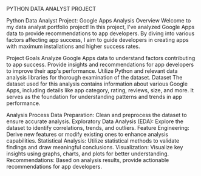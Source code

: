 PYTHON DATA ANALYST PROJECT

Python Data Analyst Project: Google Apps Analysis Overview Welcome to my data analyst portfolio project! In this project, I've analyzed Google Apps data to provide recommendations to app developers. By diving into various factors affecting app success, I aim to guide developers in creating apps with maximum installations and higher success rates.

Project Goals Analyze Google Apps data to understand factors contributing to app success. Provide insights and recommendations for app developers to improve their app's performance. Utilize Python and relevant data analysis libraries for thorough examination of the dataset. Dataset The dataset used for this analysis contains information about various Google Apps, including details like app category, rating, reviews, size, and more. It serves as the foundation for understanding patterns and trends in app performance.

Analysis Process Data Preparation: Clean and preprocess the dataset to ensure accurate analysis. Exploratory Data Analysis (EDA): Explore the dataset to identify correlations, trends, and outliers. Feature Engineering: Derive new features or modify existing ones to enhance analysis capabilities. Statistical Analysis: Utilize statistical methods to validate findings and draw meaningful conclusions. Visualization: Visualize key insights using graphs, charts, and plots for better understanding. Recommendations: Based on analysis results, provide actionable recommendations for app developers.
